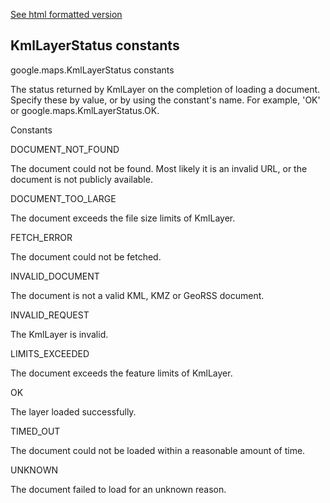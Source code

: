 [See html formatted version](https://huasofoundries.github.io/google-maps-documentation/KmlLayerStatus.html)


KmlLayerStatus constants
------------------------

google.maps.KmlLayerStatus constants

The status returned by KmlLayer on the completion of loading a document. Specify these by value, or by using the constant's name. For example, 'OK' or google.maps.KmlLayerStatus.OK.

Constants

DOCUMENT\_NOT\_FOUND

The document could not be found. Most likely it is an invalid URL, or the document is not publicly available.

DOCUMENT\_TOO\_LARGE

The document exceeds the file size limits of KmlLayer.

FETCH\_ERROR

The document could not be fetched.

INVALID\_DOCUMENT

The document is not a valid KML, KMZ or GeoRSS document.

INVALID\_REQUEST

The KmlLayer is invalid.

LIMITS\_EXCEEDED

The document exceeds the feature limits of KmlLayer.

OK

The layer loaded successfully.

TIMED\_OUT

The document could not be loaded within a reasonable amount of time.

UNKNOWN

The document failed to load for an unknown reason.